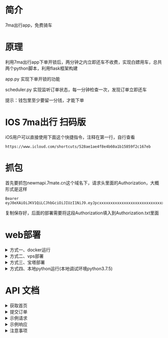 # 简介
7ma出行app，免费骑车

# 原理
利用7ma出行app下单开锁后，两分钟之内立即还车不收费，实现白嫖用车，总共两个python脚本，利用flask框架构建

app.py 实现下单开锁的功能

scheduler.py 实现监听订单状态，每一分钟检查一次，发现订单立即还车

提示：钱包里至少要留一分钱，才能下单

# IOS 7ma出行 扫码版
iOS用户可以直接使用下面这个快捷指令，注释在第一行，自行查看
```
https://www.icloud.com/shortcuts/528ae1ae4f8e4b60a1b15859f2c167eb
```

# 抓包
首先要抓包newmapi.7mate.cn这个域名下，请求头里面的Authorization，大概形式是这样
```
Bearer eyJ0eXAiOiJKV1QiLCJhbGciOiJIUzI1NiJ9.eyJpcxxxxxxxxxxxxxxxxxxxxxxxxxxxxxx
```
复制保存好，后面的部署需要将这段Authorization填入到Authorization.txt里面

# web部署
<details>
  <summary>方式一、docker运行</summary>

### 1.创建映射日志目录
```
mkdir /root/7ma
mkdir /root/7ma/logs
```

### 2.创建config文件夹并填写Authorization.txt
首先创建config文件夹
```
mkdir /root/7ma/config
```
然后去 /root/7ma/config 目录
```
cd /root/7ma/config
```
创建Authorization.txt，填写好自己的Authorization后，esa 接着输入 :wq 保存退出
```
vi Authorization.txt
```

### 3.启动docker
首先进入 /root/7ma
```
cd /root/7ma
```
然后创建并启动docker
```
docker run -dit --name 7ma \
  --hostname 7ma \
  --restart always \
  -p 4321:4321 \
  -v $PWD/config:/app/config \
  -v $PWD/logs:/app/logs \
  zhacha222/7ma:latest
```
### 4.访问网站
```
IP:4321
```
</details>


<details>
  <summary>方式二、vps部署</summary>

### 1.使用wget下载源码
```
wget https://github.com/zhacha222/7ma/releases/download/v1.0/7ma_web.v1.0.zip -P /root
```
### 2.解压源码（假设你已经安装了unzip）
```
unzip /root/aaaa/7ma_web.v1.0.zip -d /root
```
### 3.删除压缩包
```
rm /root/7ma_web.v1.0.zip
```
### 4.在/root/7ma/config文件夹创建Authorization.txt，填写好自己的Authorization
### 5.安装python3.7.5
### 6.安装依赖
```
pip3 install Flask requests
```
### 7.启动
```
python3 app.py
```
### 8.访问网站
```
IP:4321
```
</details>

<details>
  <summary>方式三、宝塔部署</summary>

### 1.下载最新源码（在[releases](https://github.com/zhacha222/7ma/releases/tag/v1.0)里面）
### 2.解压到 /root路径下
### 3.侧边栏打开网站—python项目
### 4.添加python项目
### 5.配置参数
```
启动文件选择app.py
python版本选择3.7.5
运行方式选择python
其他自己填
```
### 6.确认
### 7.访问网站
```
http://localhost:4321
```
</details>


<details>
  <summary>方式四、本地python运行(本地调试环境python3.7.5)</summary>

### 1.下载最新源码（在[releases](https://github.com/zhacha222/7ma/releases/tag/v1.0)里面）
### 2.在config文件夹创建Authorization.txt，填写好自己的Authorization
### 3.安装依赖
```
pip3 install Flask requests
```
### 4.启动
```
python3 app.py
```
### 5.访问网站
```
http://localhost:4321
```
</details>


# API 文档
<details>
  <summary>获取首页</summary>


  - **请求方法：** GET
  - **URL：** http://IP:4321/
  - **描述：** 获取7ma出行App首页。
</details>

<details>
  <summary>提交订单</summary>

  - **请求方法：** POST
  - **URL：** http://IP:4321/process
  - **描述：** 提交订单并尝试开锁。
  - **请求体：**
    - **bike_number (string, 必需)：** 要租借的车辆编号。
</details>

<details>
  <summary>示例请求</summary>

  ```http
  POST /process
  Content-Type: application/json

  {
    "bike_number": "123456"
  }
  ```
</details>

<details>
  <summary>示例响应</summary>


  成功响应：

  ```json
  {
    "message": "下单成功",
    "unlock_result": "开锁成功",
    "is_success": true
  }
  ```

  失败响应：

  ```json
  {
    "message": "下单失败，请稍后再试。",
    "is_success": false
  }
  ```
</details>

<details>
  <summary>注意事项</summary> 

  - 一分钟内只能提交一次订单，否则会收到 "一分钟内只能提交一次订单，请稍后再试。" 的错误响应。
  - 如果订单成功，将尝试开锁，如果开锁成功，将返回 "开锁成功" 的响应。

</details>

